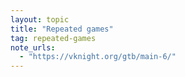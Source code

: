 ```yaml
---
layout: topic
title: "Repeated games"
tag: repeated-games
note_urls:
  - "https://vknight.org/gtb/main-6/"
---
```

